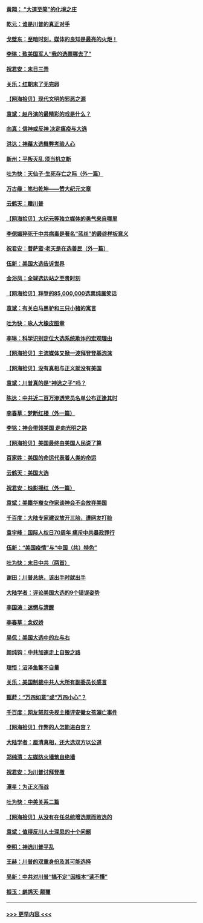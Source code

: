 #### [黄翔： “大道至简”的化境之庄](../pages/nsc993/n12637541.md?t=12230451) 
#### [乾元：谁是川普的真正对手](../pages/nsc993/n12637090.md?t=12230451) 
#### [戈壁东：至暗时刻，媒体的良知是最亮的火炬！](../pages/nsc993/n12637042.md?t=12230451) 
#### [李琳：致美国军人“我的选票哪去了”](../pages/nsc993/n12635351.md?t=12230451) 
#### [祝君安：末日三弄](../pages/nsc993/n12635324.md?t=12230451) 
#### [关乐：红朝末了无完卵](../pages/nsc993/n12635315.md?t=12230451) 
#### [【网海拾贝】现代文明的邪恶之源](../pages/nsc993/n12634425.md?t=12230451) 
#### [袁斌：赵丹演的最精彩的戏是什么？](../pages/nsc993/n12633316.md?t=12230451) 
#### [向真：信神或反神 决定瘟疫与大选](../pages/nsc993/n12632710.md?t=12230451) 
#### [洪达：神藉大选舞弊考验人心](../pages/nsc993/n12631962.md?t=12230451) 
#### [新州：平叛灭乱  须当机立断](../pages/nsc993/n12631946.md?t=12230451) 
#### [吐为快：天仙子‧生死存亡之际（外一篇）](../pages/nsc993/n12631927.md?t=12230451) 
#### [万古缘：笔扫乾坤——赞大纪元文章](../pages/nsc993/n12631922.md?t=12230451) 
#### [云鹤天：赠川普](../pages/nsc993/n12631823.md?t=12230451) 
#### [【网海拾贝】大纪元等独立媒体的勇气来自哪里](../pages/nsc993/n12629961.md?t=12230451) 
#### [李偲嫣猝死于中共病毒是著名“蓝丝”的最终样板意义](../pages/nsc993/n12628812.md?t=12230451) 
#### [祝君安：菩萨蛮·老天是在选善民（外一篇）](../pages/nsc993/n12628793.md?t=12230451) 
#### [伍新：美国大选告诉世界](../pages/nsc993/n12628768.md?t=12230451) 
#### [金浴凤：全球选边站之至贵时刻](../pages/nsc993/n12627318.md?t=12230451) 
#### [【网海拾贝】拜登的85,000,000选票纯属笑话](../pages/nsc993/n12626569.md?t=12230451) 
#### [袁斌：有关白马黑驴和三只小猪的寓言](../pages/nsc993/n12626198.md?t=12230451) 
#### [吐为快：咏人大橡皮图章](../pages/nsc993/n12624470.md?t=12230451) 
#### [李琳：科学识别定位大选系统欺诈的宏观理由](../pages/nsc993/n12624340.md?t=12230451) 
#### [【网海拾贝】主流媒体又掀一波拜登登基泡沫](../pages/nsc993/n12624000.md?t=12230451) 
#### [【网海拾贝】没有真相与正义就没有美国](../pages/nsc993/n12621885.md?t=12230451) 
#### [袁斌：川普真的是“神选之子”吗？](../pages/nsc993/n12621749.md?t=12230451) 
#### [陈达：中共近二百万渗透党员名单公布正逢其时](../pages/nsc993/n12620870.md?t=12230451) 
#### [李春草：梦断红楼（外一篇）](../pages/nsc993/n12619122.md?t=12230451) 
#### [李铭：神会带领美国 走向光明之路](../pages/nsc993/n12618584.md?t=12230451) 
#### [【网海拾贝】美国最终由美国人民说了算](../pages/nsc993/n12617255.md?t=12230451) 
#### [百家姓：美国的命运代表着人类的命运](../pages/nsc993/n12615838.md?t=12230451) 
#### [云鹤天：美国大选](../pages/nsc993/n12615994.md?t=12230451) 
#### [祝君安：烛影摇红（外一篇）](../pages/nsc993/n12615975.md?t=12230451) 
#### [袁斌：美籍华裔女作家谈神会不会放弃美国](../pages/nsc993/n12615263.md?t=12230451) 
#### [千百度：大陆专家建议放开三胎，遭网友打脸](../pages/nsc993/n12614456.md?t=12230451) 
#### [袁宇峰：国际人权日70周年 痛斥中共暴政罪行](../pages/nsc993/n12611965.md?t=12230451) 
#### [伍新：“美国疫情”与“中国（共）特色”](../pages/nsc993/n12611463.md?t=12230451) 
#### [吐为快：末日中共（两首）](../pages/nsc993/n12611461.md?t=12230451) 
#### [谢田：川普总统，该出手时就出手](../pages/nsc993/n12610905.md?t=12230451) 
#### [大陆学者：评论美国大选的9个错误姿势](../pages/nsc993/n12609586.md?t=12230451) 
#### [李国涛：迷惘与清醒](../pages/nsc993/n12607532.md?t=12230451) 
#### [李春草：念奴娇](../pages/nsc993/n12607083.md?t=12230451) 
#### [吴侃：美国大选中的左与右](../pages/nsc993/n12607054.md?t=12230451) 
#### [颜纯钩：中共加速走上自毁之路](../pages/nsc993/n12606473.md?t=12230451) 
#### [理悟：沼泽鱼鳖不自量](../pages/nsc993/n12606454.md?t=12230451) 
#### [关乐：美国制裁中共人大所有副委员长感言](../pages/nsc993/n12606442.md?t=12230451) 
#### [甄莳：“万四如意”或“万四小心”？](../pages/nsc993/n12606091.md?t=12230451) 
#### [千百度：网友怒怼央视主播评安徽女孩溺亡事件](../pages/nsc993/n12605370.md?t=12230451) 
#### [【网海拾贝】作弊的人怎能进白宫？](../pages/nsc993/n12603546.md?t=12230451) 
#### [大陆学者：厘清真相，还大选双方以公道](../pages/nsc993/n12603475.md?t=12230451) 
#### [郑纯清：左媒防火墙筑自绝墙](../pages/nsc993/n12602226.md?t=12230451) 
#### [祝君安：为川普讨拜登檄](../pages/nsc993/n12602199.md?t=12230451) 
#### [潭星：为正义而战](../pages/nsc993/n12600926.md?t=12230451) 
#### [吐为快：中美关系二篇](../pages/nsc993/n12600908.md?t=12230451) 
#### [【网海拾贝】从没有在任总统增选票而败选的](../pages/nsc993/n12600435.md?t=12230451) 
#### [袁斌：值得反川人士深思的十个问题](../pages/nsc993/n12600332.md?t=12230451) 
#### [李明：神选川普平乱](../pages/nsc993/n12599751.md?t=12230451) 
#### [王赫：川普的双重身份及其可能选择](../pages/nsc993/n12599723.md?t=12230451) 
#### [吴新：中共对川普“搞不定”因根本“读不懂”](../pages/nsc993/n12599502.md?t=12230451) 
#### [振玉：鹧鸪天‧颠覆](../pages/nsc993/n12599494.md?t=12230451) 

----
#### [ >>> 更早内容 <<< ](../indexes/nsc993-earlier.md)
